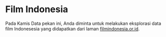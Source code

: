 # Film Indonesia

Pada Kamis Data pekan ini, Anda diminta untuk melakukan eksplorasi data film Indonesesia yang didapatkan dari laman [filmindonesia.or.id](http://filmindonesia.or.id).
